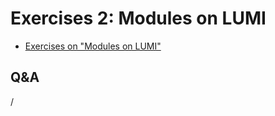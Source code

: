 # Exercises 2: Modules on LUMI

<!-- Exercises will be made available during the course -->

- [Exercises on "Modules on LUMI"](E104-Modules.md)


## Q&A

/

